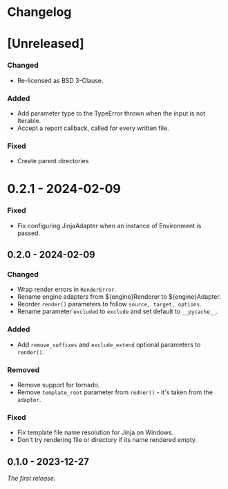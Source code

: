 # Changelog

# [Unreleased]

### Changed

- Re-licensed as BSD 3-Clause.

### Added

- Add parameter type to the TypeError thrown when the input is not Iterable.
- Accept a report callback, called for every written file.

### Fixed

- Create parent directories

# 0.2.1 - 2024-02-09

### Fixed

- Fix configuring JinjaAdapter when an instance of Environment is passed.

## 0.2.0 - 2024-02-09

### Changed

- Wrap render errors in `RenderError`.
- Rename engine adapters from ${engine}Renderer to ${engine}Adapter.
- Reorder `render()` parameters to follow `source, target, options`.
- Rename parameter `excluded` to `exclude` and set default to `__pycache__`.

### Added

- Add `remove_suffixes` and `exclude_extend` optional parameters to `render()`.

### Removed

- Remove support for tornado.
- Remove `template_root` parameter from `redner()` - it's taken from the `adapter`.

### Fixed

- Fix template file name resolution for Jinja on Windows. 
- Don't try rendering file or directory if its name rendered empty.

## 0.1.0 - 2023-12-27

_The first release._
